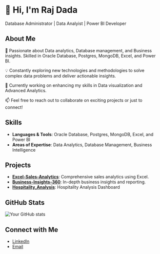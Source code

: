 # 👋 Hi, I'm Raj Dada  
Database Administrator | Data Analyist | Power BI Developer 

## About Me

🚀 Passionate about Data analytics, Database management, and Business insights. Skilled in  Oracle Database, Postgres, MongoDB, Excel, and Power BI.

💡 Constantly exploring new technologies and methodologies to solve complex data problems and deliver actionable insights.

🔧 Currently working on enhancing my skills in Data visualization and Advanced Analytics.

📫 Feel free to reach out to collaborate on exciting projects or just to connect!

## Skills

- **Languages & Tools**: Oracle Database, Postgres, MongoDB, Excel, and Power BI
- **Areas of Expertise**: Data Analytics, Database Management, Business Intelligence

## Projects

- [**Excel-Sales-Analytics**](https://github.com/rajdada100/Excel-Sales-Analytics): Comprehensive sales analytics using Excel.
- [**Business-Insights-360**](https://github.com/rajdada100/Business-Insights-360): In-depth business insights and reporting.
- [**Hospitality_Analysis**](https://github.com/rajdada100/Hospitality_Domain): Hospitality Analysis Dashboard

## GitHub Stats

![Your GitHub stats](https://github-readme-stats.vercel.app/api?username=rajdada100&show_icons=true&theme=radical)

## Connect with Me

- [LinkedIn](https://www.linkedin.com/in/rajdada100)
- [Email](mailto:rajdada100)
